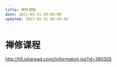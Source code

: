```yaml
---
title: 禅修课程
date: 2021-05-31 00:00:00
updated: 2021-05-31 00:00:00
---
```


# 禅修课程

http://h5.isharead.com//information.jsp?id=380305
